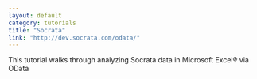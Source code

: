 ```yaml
---
layout: default
category: tutorials
title: "Socrata"
link: "http://dev.socrata.com/odata/"
---
```

This tutorial walks through analyzing Socrata data in Microsoft Excel® via OData
